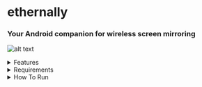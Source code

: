# ethernally

### Your Android companion for wireless screen mirroring

![alt text](https://i.imgur.com/0DEj5A8.png)

<details>
  <summary>Features</summary>
 
* Mirrors your screen wirelessly with scrcpy
* Automatically adds wifi adb connection capability at boot [root only]
* Connects through adb via WiFi
* Remembers last known working WiFi IP for fast connection
* Drops you to a wireless shell on the device
* Works in Linux and in Windows via cygwin or WSL (Windows Subsystem for Linux)
* Tackles all scenarios that could get you into issues. It even finds a way when wifi is turned off!
</details>


<details>
<summary>Requirements</summary> 

* scrpy installed or set to system PATH (clone from: https://github.com/Genymobile/scrcpy)
* requires the android to be rooted (you can use magisk). This is required to permanently set Android props to allow WiFi adb connections at all times
* It might ask to plug USB cable (device-PC) for resolving potential connectivity issues in USB debugging mode
</details>

<details>
  <summary>How To Run</summary> 
  
```
dos2unix ethernally.sh #might be needed to convert line endings to unix format
chmod +x ethernally.sh #make the script executable
```
>simply run the script from its folder (`cd ethernally`) and follow the wizzard guide
```
./ethernally.sh
```
>you could also add it to system path (linux) or to the environment variables (cygwin), and call it from anywhere
>alternatively you could create a symlink in your preferred location (eg. Desktop)
>you could even add a shortcut on windows to launch screen mirroring upon execution. To do that, set shortcut's target similar to this:
```
C:\cygwin\bin\mintty.exe /usr/bin/bash --login "/cygdrive/c/GitHub/ethernally/ethernally.sh"
```
  </details>
